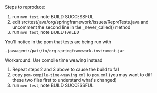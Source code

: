 
Steps to reproduce:

1. run `mvn test`; note BUILD SUCCESSFUL
2. edit src/test/java/org/springframework/issues/ReproTests.java and uncomment the second line in the _never_called() method
3. run `mvn test`; note BUILD FAILED

You'll notice in the pom that tests are being run with

    -javaagent:/path/to/org.springframework.instrument.jar


Workaround: Use compile time weaving instead

1. Repeat steps 2 and 3 above to cause the build to fail
2. copy `pom-compile-time-weaving.xml` to `pom.xml` (you may want to diff these two files first to understand what's changed)
3. run `mvn test`; note BUILD SUCCESSFUL
